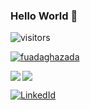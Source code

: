 ### Hello World 👋 

![visitors](https://img.shields.io/badge/dynamic/json?url=https%3A%2F%2Fapi.countapi.xyz%2Fhit%2Ffuadaghazada&label=visitors&query=value&color=blue)

[comment]: <> (<p align="left"> <img src="https://komarev.com/ghpvc/?username=fuadaghazada&label=Profile%20views&color=0e75b6&style=flat" alt="fuadaghazada" /> </p>)
<p align="left"> <a href="https://github.com/ryo-ma/github-profile-trophy"><img src="https://github-profile-trophy.vercel.app/?username=fuadaghazada&theme=monokai" alt="fuadaghazada" /></a> </p>

<a href="https://github.com/anuraghazra/github-readme-stats">
  <img align="left" src="https://github-readme-stats.vercel.app/api?username=fuadaghazada&show_icons=true&count_private=true" />
</a>
<a href="https://github.com/anuraghazra/github-readme-stats">
  <img src="https://github-readme-stats.vercel.app/api/top-langs/?username=fuadaghazada&hide=jupyter%20notebook,java" />
</a>


[![LinkedId](https://img.shields.io/badge/LinkedIn-Connect-blue?style=social&logo=linkedin)](https://www.linkedin.com/in/fuad-aghazada-64a815148/)

<!--
**fuadaghazada/fuadaghazada** is a ✨ _special_ ✨ repository because its `README.md` (this file) appears on your GitHub profile.

Here are some ideas to get you started:

- 🔭 I’m currently working on ...
- 🌱 I’m currently learning ...
- 👯 I’m looking to collaborate on ...
- 🤔 I’m looking for help with ...
- 💬 Ask me about ...
- 📫 How to reach me: ...
- 😄 Pronouns: ...
- ⚡ Fun fact: ...
-->
